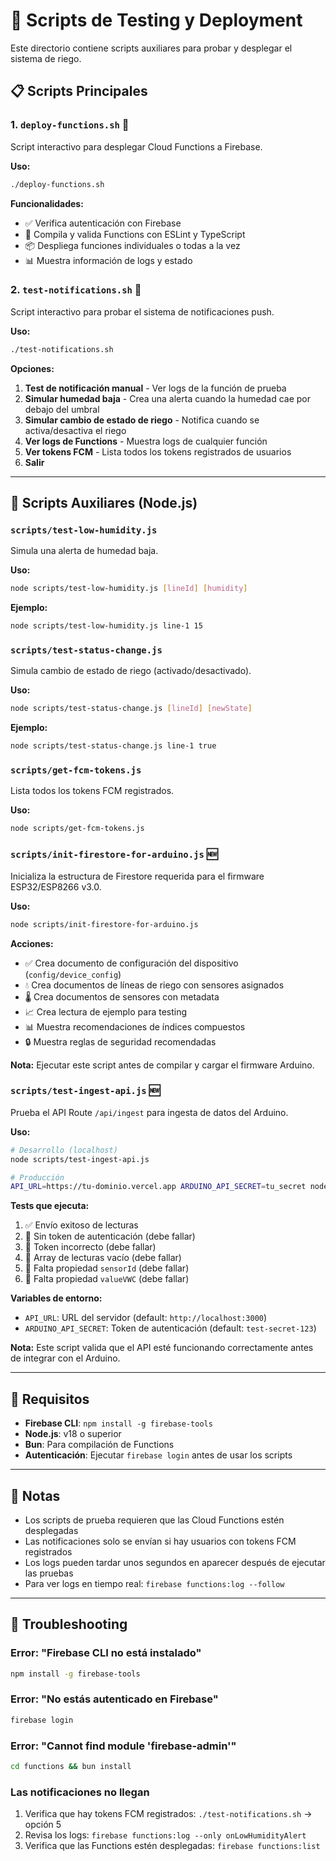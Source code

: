 # 🧪 Scripts de Testing y Deployment

Este directorio contiene scripts auxiliares para probar y desplegar el sistema de riego.

## 📋 Scripts Principales

### 1. `deploy-functions.sh` 🚀

Script interactivo para desplegar Cloud Functions a Firebase.

**Uso:**

```bash
./deploy-functions.sh
```

**Funcionalidades:**

- ✅ Verifica autenticación con Firebase
- 🔨 Compila y valida Functions con ESLint y TypeScript
- 📦 Despliega funciones individuales o todas a la vez
- 📊 Muestra información de logs y estado

### 2. `test-notifications.sh` 🧪

Script interactivo para probar el sistema de notificaciones push.

**Uso:**

```bash
./test-notifications.sh
```

**Opciones:**

1. **Test de notificación manual** - Ver logs de la función de prueba
2. **Simular humedad baja** - Crea una alerta cuando la humedad cae por debajo del umbral
3. **Simular cambio de estado de riego** - Notifica cuando se activa/desactiva el riego
4. **Ver logs de Functions** - Muestra logs de cualquier función
5. **Ver tokens FCM** - Lista todos los tokens registrados de usuarios
6. **Salir**

---

## 📁 Scripts Auxiliares (Node.js)

### `scripts/test-low-humidity.js`

Simula una alerta de humedad baja.

**Uso:**

```bash
node scripts/test-low-humidity.js [lineId] [humidity]
```

**Ejemplo:**

```bash
node scripts/test-low-humidity.js line-1 15
```

### `scripts/test-status-change.js`

Simula cambio de estado de riego (activado/desactivado).

**Uso:**

```bash
node scripts/test-status-change.js [lineId] [newState]
```

**Ejemplo:**

```bash
node scripts/test-status-change.js line-1 true
```

### `scripts/get-fcm-tokens.js`

Lista todos los tokens FCM registrados.

**Uso:**

```bash
node scripts/get-fcm-tokens.js
```

### `scripts/init-firestore-for-arduino.js` 🆕

Inicializa la estructura de Firestore requerida para el firmware ESP32/ESP8266 v3.0.

**Uso:**

```bash
node scripts/init-firestore-for-arduino.js
```

**Acciones:**

- ✅ Crea documento de configuración del dispositivo (`config/device_config`)
- 💧 Crea documentos de líneas de riego con sensores asignados
- 🌡️ Crea documentos de sensores con metadata
- 📈 Crea lectura de ejemplo para testing
- 📊 Muestra recomendaciones de índices compuestos
- 🔒 Muestra reglas de seguridad recomendadas

**Nota:** Ejecutar este script antes de compilar y cargar el firmware Arduino.

### `scripts/test-ingest-api.js` 🆕

Prueba el API Route `/api/ingest` para ingesta de datos del Arduino.

**Uso:**

```bash
# Desarrollo (localhost)
node scripts/test-ingest-api.js

# Producción
API_URL=https://tu-dominio.vercel.app ARDUINO_API_SECRET=tu_secret node scripts/test-ingest-api.js
```

**Tests que ejecuta:**

1. ✅ Envío exitoso de lecturas
2. 🚫 Sin token de autenticación (debe fallar)
3. 🚫 Token incorrecto (debe fallar)
4. 🚫 Array de lecturas vacío (debe fallar)
5. 🚫 Falta propiedad `sensorId` (debe fallar)
6. 🚫 Falta propiedad `valueVWC` (debe fallar)

**Variables de entorno:**

- `API_URL`: URL del servidor (default: `http://localhost:3000`)
- `ARDUINO_API_SECRET`: Token de autenticación (default: `test-secret-123`)

**Nota:** Este script valida que el API esté funcionando correctamente antes de integrar con el Arduino.

---

## 🔧 Requisitos

- **Firebase CLI**: `npm install -g firebase-tools`
- **Node.js**: v18 o superior
- **Bun**: Para compilación de Functions
- **Autenticación**: Ejecutar `firebase login` antes de usar los scripts

---

## 📝 Notas

- Los scripts de prueba requieren que las Cloud Functions estén desplegadas
- Las notificaciones solo se envían si hay usuarios con tokens FCM registrados
- Los logs pueden tardar unos segundos en aparecer después de ejecutar las pruebas
- Para ver logs en tiempo real: `firebase functions:log --follow`

---

## 🐛 Troubleshooting

### Error: "Firebase CLI no está instalado"

```bash
npm install -g firebase-tools
```

### Error: "No estás autenticado en Firebase"

```bash
firebase login
```

### Error: "Cannot find module 'firebase-admin'"

```bash
cd functions && bun install
```

### Las notificaciones no llegan

1. Verifica que hay tokens FCM registrados: `./test-notifications.sh` → opción 5
2. Revisa los logs: `firebase functions:log --only onLowHumidityAlert`
3. Verifica que las Functions estén desplegadas: `firebase functions:list`
